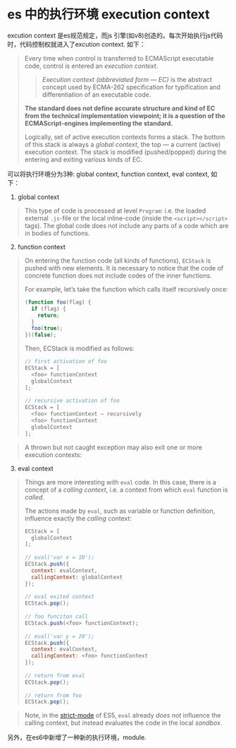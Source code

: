 # es 中的执行环境 execution context



excution context 是es规范规定，而js 引擎(如v8)创造的。每次开始执行js代码时，代码控制权就进入了excution context. 如下：

> Every time when control is transferred to ECMAScript executable code, control is entered an *execution context*.
>
> > *Execution context (abbreviated form — EC)* is the abstract concept used by ECMA-262 specification for typification and differentiation of an executable code.
>
> **The standard does not define accurate structure and kind of EC from the technical implementation viewpoint; it is a question of the ECMAScript-engines implementing the standard.**
>
> Logically, set of active execution contexts forms a stack. The bottom of this stack is always a *global context*, the top — a current (active) execution context. The stack is modified (pushed/popped) during the entering and exiting various kinds of EC.

可以将执行环境分为3种: global context,  function context, eval context, 如下：

1. global context

> This type of code is processed at level `Program`: i.e. the loaded external `.js`-file or the local inline-code (inside the `<script></script>` tags). The global code does not include any parts of a code which are in bodies of functions.

2. function context

> On entering the function code (all kinds of functions), `ECStack` is pushed with new elements. It is necessary to notice that the code of concrete function does not include codes of the inner functions.
>
> For example, let’s take the function which calls itself recursively once:
>
> ```javascript
> (function foo(flag) {
>   if (flag) {
>     return;
>   }
>   foo(true);
> })(false);
> ```
>
> Then, ECStack is modified as follows:
>
> ```javascript
> // first activation of foo
> ECStack = [
>   <foo> functionContext
>   globalContext
> ];
>   
> // recursive activation of foo
> ECStack = [
>   <foo> functionContext – recursively 
>   <foo> functionContext
>   globalContext
> ];
> ```

> A thrown but not caught exception may also exit one or more execution contexts:

3. eval context

> Things are more interesting with `eval` code. In this case, there is a concept of a *calling context*, i.e. a context from which `eval` function is *called*.
>
> The actions made by `eval`, such as variable or function definition, influence exactly the *calling* context:
>
> ```javascript
> ECStack = [
>   globalContext
> ];
>   
> // eval('var x = 10');
> ECStack.push({
>   context: evalContext,
>   callingContext: globalContext
> });
>  
> // eval exited context
> ECStack.pop();
>  
> // foo funciton call
> ECStack.push(<foo> functionContext);
>  
> // eval('var y = 20');
> ECStack.push({
>   context: evalContext,
>   callingContext: <foo> functionContext
> });
>  
> // return from eval 
> ECStack.pop();
>  
> // return from foo
> ECStack.pop();
> ```
>
> 

> Note, in the [strict-mode](http://dmitrysoshnikov.com/ecmascript/es5-chapter-2-strict-mode/) of ES5, `eval` already *does not* influence the calling context, but instead evaluates the code in the local *sandbox*.



另外，在es6中新增了一种新的执行环境，module.